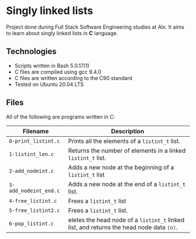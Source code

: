 # Singly linked lists

Project done during Full Stack Software Engineering studies at Alx. It aims to learn about singly linked lists in **C** language.

## Technologies
 
* Scripts written in Bash 5.0.17(1)
* C files are compiled using gcc 9.4.0
* C files are written according to the C90 standard
* Tested on Ubuntu 20.04 LTS

## Files

All of the following are programs written in C:

Filename | Description
--- | ---
`0-print_listint.c` | Prints all the elements of a `listint_t` list.
`1-listint_len.c` | Returns the number of elements in a linked `listint_t` list.
`2-add_nodeint.c` | Adds a new node at the beginning of a `listint_t` list
`3-add_nodeint_end.c` | Adds a new node at the end of a `listint_t` list.
`4-free_listint.c` | Frees a `listint_t` list
`5-free_listint2.c` | Frees a `listint_t` list.
`6-pop_listint.c` | eletes the head node of a `listint_t` linked list, and returns the head node data `(n)`.
